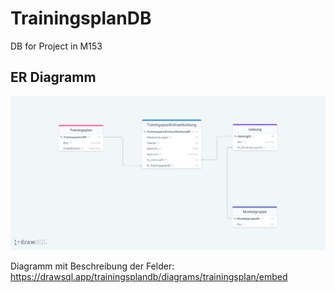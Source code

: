 # TrainingsplanDB
DB for Project in M153
## ER Diagramm
<img src="/Reltionales Modell.png" alt="Alt text" title="Optional title">

Diagramm mit Beschreibung der Felder:
https://drawsql.app/trainingsplandb/diagrams/trainingsplan/embed
